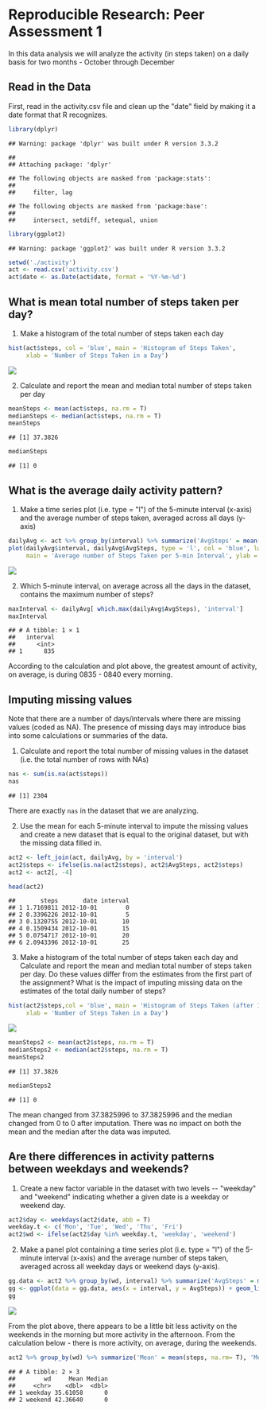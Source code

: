 # Reproducible Research: Peer Assessment 1



In this data analysis we will analyze the activity (in steps taken) on a daily basis for two months - October through December 

## Read in the Data

First, read in the activity.csv file and clean up the "date" field by making it a date format that R recognizes.

```r
library(dplyr)
```

```
## Warning: package 'dplyr' was built under R version 3.3.2
```

```
## 
## Attaching package: 'dplyr'
```

```
## The following objects are masked from 'package:stats':
## 
##     filter, lag
```

```
## The following objects are masked from 'package:base':
## 
##     intersect, setdiff, setequal, union
```

```r
library(ggplot2)
```

```
## Warning: package 'ggplot2' was built under R version 3.3.2
```

```r
setwd('./activity')
act <- read.csv('activity.csv')
act$date <- as.Date(act$date, format = '%Y-%m-%d')
```


## What is mean total number of steps taken per day?

 1. Make a histogram of the total number of steps taken each day


```r
hist(act$steps, col = 'blue', main = 'Histogram of Steps Taken', 
     xlab = 'Number of Steps Taken in a Day')
```

![](Assgn1_files/figure-html/histogram-1.png)<!-- -->
 
 
 2. Calculate and report the mean and median total number of steps taken per day



```r
meanSteps <- mean(act$steps, na.rm = T)
medianSteps <- median(act$steps, na.rm = T)
meanSteps
```

```
## [1] 37.3826
```

```r
medianSteps
```

```
## [1] 0
```

## What is the average daily activity pattern?
 
 1. Make a time series plot (i.e. type = "l") of the 5-minute interval (x-axis) and the average number of steps taken, averaged across all days (y-axis)
 

```r
dailyAvg <- act %>% group_by(interval) %>% summarize('AvgSteps' = mean(steps, na.rm=T))
plot(dailyAvg$interval, dailyAvg$AvgSteps, type = 'l', col = 'blue', lwd = 2, 
     main = 'Average number of Steps Taken per 5-min Interval', ylab = 'Avg Steps', xlab = 'Interval')
```

![](Assgn1_files/figure-html/plotinterval-1.png)<!-- -->

 2. Which 5-minute interval, on average across all the days in the dataset, contains the maximum number of steps?

```r
maxInterval <- dailyAvg[ which.max(dailyAvg$AvgSteps), 'interval']
maxInterval
```

```
## # A tibble: 1 × 1
##   interval
##      <int>
## 1      835
```
According to the calculation and plot above, the greatest amount of activity, on average, is during 0835 - 0840 every morning.

## Imputing missing values

Note that there are a number of days/intervals where there are missing values (coded as NA). The presence of missing days may introduce bias into some calculations or summaries of the data.

 1. Calculate and report the total number of missing values in the dataset (i.e. the total number of rows with NAs)

```r
nas <- sum(is.na(act$steps))
nas
```

```
## [1] 2304
```

There are exactly `nas` in the dataset that we are analyzing.

2. Use the mean for each 5-minute interval to impute the missing values and create a new dataset that is equal to the original dataset, but with the missing data filled in.


```r
act2 <- left_join(act, dailyAvg, by = 'interval')
act2$steps <- ifelse(is.na(act2$steps), act2$AvgSteps, act2$steps)
act2 <- act2[, -4]

head(act2)
```

```
##       steps       date interval
## 1 1.7169811 2012-10-01        0
## 2 0.3396226 2012-10-01        5
## 3 0.1320755 2012-10-01       10
## 4 0.1509434 2012-10-01       15
## 5 0.0754717 2012-10-01       20
## 6 2.0943396 2012-10-01       25
```

 3. Make a histogram of the total number of steps taken each day and Calculate and report the mean and median total number of steps taken per day. Do these values differ from the estimates from the first part of the assignment? What is the impact of imputing missing data on the estimates of the total daily number of steps?


```r
hist(act2$steps,col = 'blue', main = 'Histogram of Steps Taken (after Imputation)', 
     xlab = 'Number of Steps Taken in a Day')
```

![](Assgn1_files/figure-html/newanalysis-1.png)<!-- -->

```r
meanSteps2 <- mean(act2$steps, na.rm = T)
medianSteps2 <- median(act2$steps, na.rm = T)
meanSteps2
```

```
## [1] 37.3826
```

```r
medianSteps2
```

```
## [1] 0
```

The mean changed from 37.3825996 to 37.3825996 and the median changed from 0 to 0 after imputation.  There was no impact on both the mean and the median after the data was imputed.

## Are there differences in activity patterns between weekdays and weekends?

 1. Create a new factor variable in the dataset with two levels -- "weekday" and "weekend" indicating whether a given date is a weekday or weekend day.


```r
act2$day <- weekdays(act2$date, abb = T)
weekday.t <- c('Mon', 'Tue', 'Wed', 'Thu', 'Fri')
act2$wd <- ifelse(act2$day %in% weekday.t, 'weekday', 'weekend')
```
 
 2. Make a panel plot containing a time series plot (i.e. type = "l") of the 5-minute interval (x-axis) and the average number of steps taken, averaged across all weekday days or weekend days (y-axis).
 

```r
gg.data <- act2 %>% group_by(wd, interval) %>% summarize('AvgSteps' = mean(steps, na.rm = T))
gg <- ggplot(data = gg.data, aes(x = interval, y = AvgSteps)) + geom_line(lwd = 1.5, col = 'blue') + facet_grid(wd~.)
gg
```

![](Assgn1_files/figure-html/gg-1.png)<!-- -->

From the plot above, there appears to be a little bit less activity on the weekends in the morning but more activity in the afternoon.  From the calculation below - there is more activity, on average, during the weekends.


```r
act2 %>% group_by(wd) %>% summarize('Mean' = mean(steps, na.rm= T), 'Median' = median(steps, na.rm = T))
```

```
## # A tibble: 2 × 3
##        wd     Mean Median
##     <chr>    <dbl>  <dbl>
## 1 weekday 35.61058      0
## 2 weekend 42.36640      0
```

